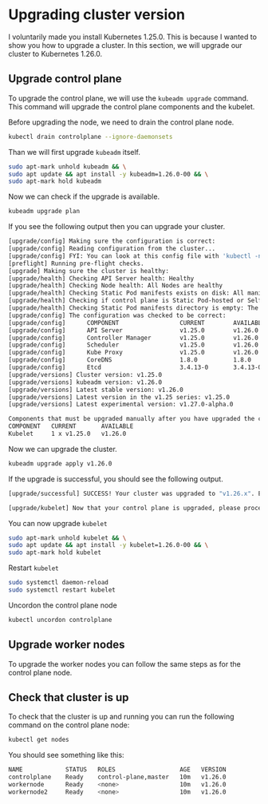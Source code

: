 # Upgrading cluster version

I voluntarily made you install Kubernetes 1.25.0. This is because I wanted to show you how to upgrade a cluster. In this section, we will upgrade our cluster to Kubernetes 1.26.0.

## Upgrade control plane

To upgrade the control plane, we will use the `kubeadm upgrade` command. This command will upgrade the control plane components and the kubelet.

Before upgrading the node, we need to drain the control plane node.

```bash
kubectl drain controlplane --ignore-daemonsets
```

Than we will first upgrade `kubeadm` itself.

```bash
sudo apt-mark unhold kubeadm && \
sudo apt update && apt install -y kubeadm=1.26.0-00 && \
sudo apt-mark hold kubeadm
```

Now we can check if the upgrade is available.

```bash
kubeadm upgrade plan
```

If you see the following output then you can upgrade your cluster.

```bash
[upgrade/config] Making sure the configuration is correct:
[upgrade/config] Reading configuration from the cluster...
[upgrade/config] FYI: You can look at this config file with 'kubectl -n kube-system get cm kubeadm-config -oyaml'
[preflight] Running pre-flight checks.
[upgrade] Making sure the cluster is healthy:
[upgrade/health] Checking API Server health: Healthy
[upgrade/health] Checking Node health: All Nodes are healthy
[upgrade/health] Checking Static Pod manifests exists on disk: All manifests exist on disk
[upgrade/health] Checking if control plane is Static Pod-hosted or Self-Hosted: Static Pod-hosted
[upgrade/health] Checking Static Pod manifests directory is empty: The directory is not empty
[upgrade/config] The configuration was checked to be correct:
[upgrade/config]      COMPONENT                 CURRENT        AVAILABLE
[upgrade/config]      API Server                v1.25.0        v1.26.0
[upgrade/config]      Controller Manager        v1.25.0        v1.26.0
[upgrade/config]      Scheduler                 v1.25.0        v1.26.0
[upgrade/config]      Kube Proxy                v1.25.0        v1.26.0
[upgrade/config]      CoreDNS                   1.8.0          1.8.0
[upgrade/config]      Etcd                      3.4.13-0       3.4.13-0
[upgrade/versions] Cluster version: v1.25.0
[upgrade/versions] kubeadm version: v1.26.0
[upgrade/versions] Latest stable version: v1.26.0
[upgrade/versions] Latest version in the v1.25 series: v1.25.0
[upgrade/versions] Latest experimental version: v1.27.0-alpha.0

Components that must be upgraded manually after you have upgraded the control plane with 'kubeadm upgrade apply':
COMPONENT   CURRENT       AVAILABLE
Kubelet     1 x v1.25.0   v1.26.0
```

Now we can upgrade the cluster.

```bash
kubeadm upgrade apply v1.26.0
```

If the upgrade is successful, you should see the following output.

```bash
[upgrade/successful] SUCCESS! Your cluster was upgraded to "v1.26.x". Enjoy!

[upgrade/kubelet] Now that your control plane is upgraded, please proceed with upgrading your kubelets if you haven't already done so.
```

You can now upgrade `kubelet`

```bash
sudo apt-mark unhold kubelet && \
sudo apt update && apt install -y kubelet=1.26.0-00 && \
sudo apt-mark hold kubelet
```

Restart `kubelet`

```bash
sudo systemctl daemon-reload
sudo systemctl restart kubelet
```

Uncordon the control plane node

```bash
kubectl uncordon controlplane
```

## Upgrade worker nodes

To upgrade the worker nodes you can follow the same steps as for the control plane node.

## Check that cluster is up

To check that the cluster is up and running you can run the following command on the control plane node:

```bash
kubectl get nodes
```

You should see something like this:

```bash
NAME            STATUS   ROLES                  AGE   VERSION
controlplane    Ready    control-plane,master   10m   v1.26.0
workernode      Ready    <none>                 10m   v1.26.0
workernode2     Ready    <none>                 10m   v1.26.0
```
